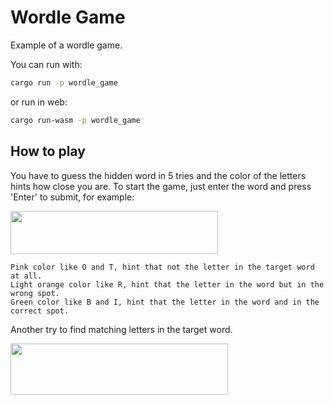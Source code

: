 # Wordle Game

Example of a wordle game.

You can run with:

``` sh
cargo run -p wordle_game
```

or run in web:
``` sh
cargo run-wasm -p wordle_game
```

## How to play

You have to guess the hidden word in 5 tries and the color of the letters hints how close you are.
To start the game, just enter the word and press 'Enter' to submit, for example:

<img src="./wordle_guess.png" width="332" height="69"/>

``` text
Pink color like O and T, hint that not the letter in the target word at all.
Light orange color like R, hint that the letter in the word but in the wrong spot.
Green color like B and I, hint that the letter in the word and in the correct spot.
```

Another try to find matching letters in the target word.

<img src="./wordle_win.png" width="348" height="82"/>
